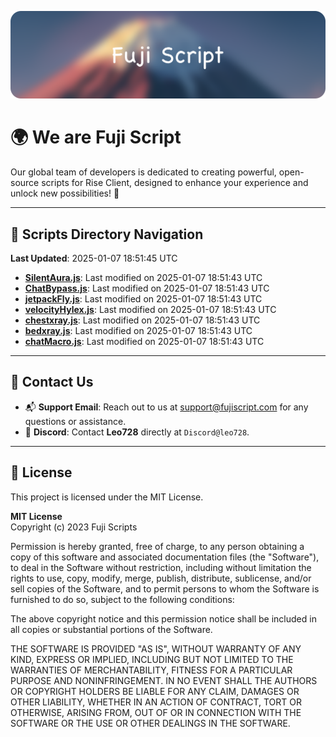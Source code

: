 ![Banner](.github/b.webp)

# 🌍 **We are Fuji Script**

Our global team of developers is dedicated to creating powerful, open-source scripts for Rise Client, designed to enhance your experience and unlock new possibilities! 🌟

---
<!-- SCRIPTS_NAVIGATION_START -->
## 📂 **Scripts Directory Navigation**

**Last Updated**: 2025-01-07 18:51:45 UTC

- **[SilentAura.js](scripts/SilentAura.js)**: Last modified on 2025-01-07 18:51:43 UTC
- **[ChatBypass.js](scripts/ChatBypass.js)**: Last modified on 2025-01-07 18:51:43 UTC
- **[jetpackFly.js](scripts/jetpackFly.js)**: Last modified on 2025-01-07 18:51:43 UTC
- **[velocityHylex.js](scripts/velocityHylex.js)**: Last modified on 2025-01-07 18:51:43 UTC
- **[chestxray.js](scripts/chestxray.js)**: Last modified on 2025-01-07 18:51:43 UTC
- **[bedxray.js](scripts/bedxray.js)**: Last modified on 2025-01-07 18:51:43 UTC
- **[chatMacro.js](scripts/chatMacro.js)**: Last modified on 2025-01-07 18:51:43 UTC

<!-- SCRIPTS_NAVIGATION_END -->

---

## 💬 **Contact Us**  
- 📬 **Support Email**: Reach out to us at [support@fujiscript.com](mailto:support@fujiscript.com) for any questions or assistance.  
- 💬 **Discord**: Contact **Leo728** directly at `Discord@leo728`.

---

## 📜 **License**

This project is licensed under the MIT License.  

**MIT License**  
Copyright (c) 2023 Fuji Scripts  

Permission is hereby granted, free of charge, to any person obtaining a copy of this software and associated documentation files (the "Software"), to deal in the Software without restriction, including without limitation the rights to use, copy, modify, merge, publish, distribute, sublicense, and/or sell copies of the Software, and to permit persons to whom the Software is furnished to do so, subject to the following conditions:  

The above copyright notice and this permission notice shall be included in all copies or substantial portions of the Software.  

THE SOFTWARE IS PROVIDED "AS IS", WITHOUT WARRANTY OF ANY KIND, EXPRESS OR IMPLIED, INCLUDING BUT NOT LIMITED TO THE WARRANTIES OF MERCHANTABILITY, FITNESS FOR A PARTICULAR PURPOSE AND NONINFRINGEMENT. IN NO EVENT SHALL THE AUTHORS OR COPYRIGHT HOLDERS BE LIABLE FOR ANY CLAIM, DAMAGES OR OTHER LIABILITY, WHETHER IN AN ACTION OF CONTRACT, TORT OR OTHERWISE, ARISING FROM, OUT OF OR IN CONNECTION WITH THE SOFTWARE OR THE USE OR OTHER DEALINGS IN THE SOFTWARE.  
